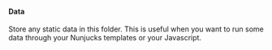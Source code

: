 #### Data

Store any static data in this folder. This is useful when you want to run some data through your Nunjucks templates or your Javascript.
